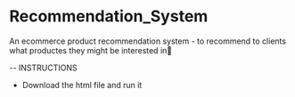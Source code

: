 # Recommendation_System
An ecommerce product recommendation system - to recommend to clients what productes they might be interested in🤗

-- INSTRUCTIONS
* Download the html file and run it
